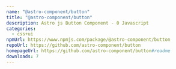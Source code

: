 ```yaml
---
name: "@astro-component/button"
title: "@astro-component/button"
description: Astro js Button Component - 0 Javascript
categories:
  - css+ui
npmUrl: https://www.npmjs.com/package/@astro-component/button
repoUrl: https://github.com/astro-component/button
homepageUrl: https://github.com/astro-component/button#readme
downloads: 7
---
```

